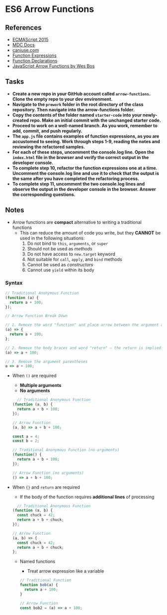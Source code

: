 # ES6 Arrow Functions

## References

* [ECMAScript 2015](https://www.ecma-international.org/ecma-262/6.0/)
* [MDC Docs](https://developer.mozilla.org/en-US/docs/Web/JavaScript/Reference/Functions/Arrow_functions)
* [caniuse.com](https://caniuse.com/#search=arrow%20functions)
* [Function Expressions](https://developer.mozilla.org/en-US/docs/web/JavaScript/Reference/Operators/function)
* [Function Declarations](https://developer.mozilla.org/en-US/docs/Web/JavaScript/Reference/Statements/function)
* [JavaScript Arrow Functions by Wes Bos](https://wesbos.com/arrow-functions/)

## Tasks

* **Create a new repo in your GitHub account called `arrow-functions`. Clone the empty repo to your dev environment.**
* **Navigate to the `prework` folder in the root directory of the class repository. Then navigate into the arrow-functions folder.**
* **Copy the contents of the folder named `starter-code` into your newly-created repo. Make an initial commit with the unchanged starter code.**
* **Proceed to work on a well-named branch. As you work, remember to add, commit, and push regularly.**
* **The `app.js` file contains examples of function expressions, as you are accustomed to seeing. Work through steps 1-9, reading the notes and reviewing the refactored samples.**
* **For each of these steps, uncomment the console.log line. Open the `index.html` file in the browser and verify the correct output in the developer console.**
* **To complete step 10, refactor the function expressions one at a time. Uncomment the console.log line and use it to check that the output is the same after you have completed the refactoring process.**
* **To complete step 11, uncomment the two console.log lines and observe the output in the developer console in the browser. Answer the corresponding questions.**


## Notes

* Arrow functions are **compact** alternative to writing a traditional functions
  * This can reduce the amount of code you write, but they **CANNOT** be used in the following situations:
    1. Do not bind to `this`, `arguments`, or `super`
    2. Should not be used as *methods*
    3. Do not have access to `new.target` keyword
    4. Not suitable for `call`, `apply`, and `bind` methods
    5. Cannot be used as *constructors*
    6. Cannot use `yield` within its body

### Syntax

```js
// Traditional Anonymous Function
(function (a) {
  return a + 100;
});

// Arrow Function Break Down

// 1. Remove the word "function" and place arrow between the argument and opening body bracket
(a) => {
  return a + 100;
};

// 2. Remove the body braces and word "return" — the return is implied.
(a) => a + 100;

// 3. Remove the argument parentheses
a => a + 100;
```

* When `()` are required
  * **Multiple arguments**
  * **No arguments**

  ```js
    // Traditional Anonymous Function
  (function (a, b) {
    return a + b + 100;
  });

  // Arrow Function
  (a, b) => a + b + 100;

  const a = 4;
  const b = 2;

  // Traditional Anonymous Function (no arguments)
  (function() {
    return a + b + 100;
  });

  // Arrow Function (no arguments)
  () => a + b + 100;
  ```

* When `{}` and `return` are required
  * If the body of the function requires **additional lines** of processing

  ```js
    // Traditional Anonymous Function
  (function (a, b) {
    const chuck = 42;
    return a + b + chuck;
  });

  // Arrow Function
  (a, b) => {
    const chuck = 42;
    return a + b + chuck;
  };
  ```

  * Named functions
    * Treat arrow expression like a variable

    ```js
    // Traditional Function
    function bob(a) {
      return a + 100;
    }

    // Arrow Function
    const bob2 = (a) => a + 100;
    ```
